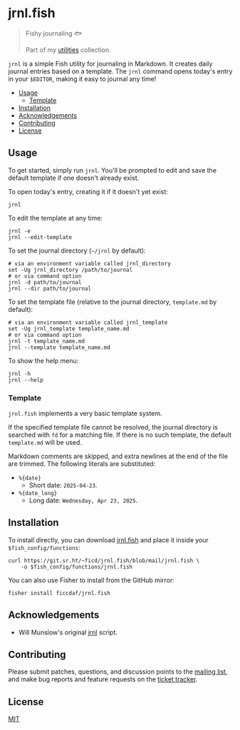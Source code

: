 # jrnl.fish

> Fishy journaling 🐟
>
> Part of my [utilities](https://sr.ht/~ficd/utils/) collection.

`jrnl` is a simple Fish utility for journaling in Markdown. It creates daily
journal entries based on a template. The `jrnl` command opens today's entry in
your `$EDITOR`, making it easy to journal any time!

- [Usage](#usage)
  - [Template](#template)
- [Installation](#installation)
- [Acknowledgements](#acknowledgements)
- [Contributing](#contributing)
- [License](#license)

## Usage

To get started, simply run `jrnl`. You'll be prompted to edit and save the
default template if one doesn't already exist.

To open today's entry, creating it if it doesn't yet exist:

```fish
jrnl
```

To edit the template at any time:

```fish
jrnl -e
jrnl --edit-template
```

To set the journal directory (`~/jrnl` by default):

```fish
# via an environment variable called jrnl_directory
set -Ug jrnl_directory /path/to/journal
# or via command option
jrnl -d path/to/journal
jrnl --dir path/to/journal
```

To set the template file (relative to the journal directory, `template.md` by
default):

```fish
# via an environment variable called jrnl_template
set -Ug jrnl_template template_name.md
# or via command option
jrnl -t template_name.md
jrnl --template template_name.md
```

To show the help menu:

```fish
jrnl -h
jrnl --help
```

### Template

`jrnl.fish` implements a very basic template system.

If the specified template file cannot be resolved, the journal directory is
searched with `fd` for a matching file. If there is no such template, the
default `template.md` will be used.

Markdown comments are skipped, and extra newlines at the end of the file are
trimmed. The following literals are substituted:

- `%{date}`
  - Short date: `2025-04-23`.
- `%{date_long}`
  - Long date: `Wednesday, Apr 23, 2025`.

## Installation

To install directly, you can download [jrnl.fish](./functions/jrnl.fish) and
place it inside your `$fish_config/functions`:

```fish
curl https://git.sr.ht/~ficd/jrnl.fish/blob/mail/jrnl.fish \
    -o $fish_config/functions/jrnl.fish
```

You can also use Fisher to install from the GitHub mirror:

```fish
fisher install ficcdaf/jrnl.fish
```

## Acknowledgements

- Will Munslow's original [jrnl](https://github.com/subterrane/jrnl) script.

## Contributing

Please submit patches, questions, and discussion points to the
[mailing list](https://lists.sr.ht/~ficd/utils), and make bug reports and
feature requests on the [ticket tracker](https://todo.sr.ht/~ficd/utils).

## License

[MIT](./LICENSE)
